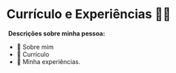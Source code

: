 # Currículo e Experiências :man_technologist:


​	**Descrições sobre minha pessoa:**

- :page_facing_up: Sobre mim
- :page_facing_up: Currículo
- :page_facing_up: Minha experiências.
